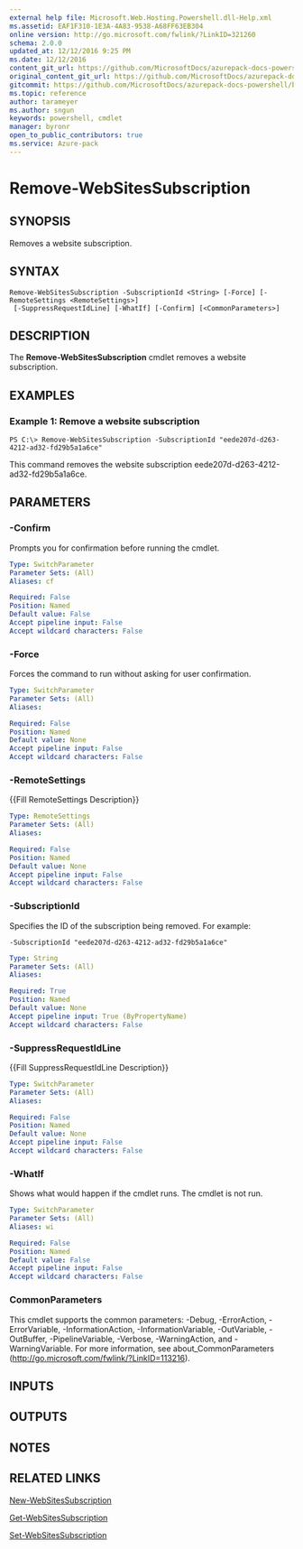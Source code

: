```yaml
---
external help file: Microsoft.Web.Hosting.Powershell.dll-Help.xml
ms.assetid: EAF1F310-1E3A-4A83-9538-A68FF63EB304
online version: http://go.microsoft.com/fwlink/?LinkID=321260
schema: 2.0.0
updated_at: 12/12/2016 9:25 PM
ms.date: 12/12/2016
content_git_url: https://github.com/MicrosoftDocs/azurepack-docs-powershell/blob/master/AzurePack-cmdlets/Websites/v1.0/Remove-WebSitesSubscription.md
original_content_git_url: https://github.com/MicrosoftDocs/azurepack-docs-powershell/blob/master/AzurePack-cmdlets/Websites/v1.0/Remove-WebSitesSubscription.md
gitcommit: https://github.com/MicrosoftDocs/azurepack-docs-powershell/blob/b83cde31c8e8df3140400b62cc6698cfc8f37a47/AzurePack-cmdlets/Websites/v1.0/Remove-WebSitesSubscription.md
ms.topic: reference
author: tarameyer
ms.author: sngun
keywords: powershell, cmdlet
manager: byronr
open_to_public_contributors: true
ms.service: Azure-pack
---
```


# Remove-WebSitesSubscription

## SYNOPSIS
Removes a website subscription.

## SYNTAX

```
Remove-WebSitesSubscription -SubscriptionId <String> [-Force] [-RemoteSettings <RemoteSettings>]
 [-SuppressRequestIdLine] [-WhatIf] [-Confirm] [<CommonParameters>]
```

## DESCRIPTION
The **Remove-WebSitesSubscription** cmdlet removes a website subscription.

## EXAMPLES

### Example 1: Remove a website subscription
```
PS C:\> Remove-WebSitesSubscription -SubscriptionId "eede207d-d263-4212-ad32-fd29b5a1a6ce"
```

This command removes the website subscription eede207d-d263-4212-ad32-fd29b5a1a6ce.

## PARAMETERS

### -Confirm
Prompts you for confirmation before running the cmdlet.

```yaml
Type: SwitchParameter
Parameter Sets: (All)
Aliases: cf

Required: False
Position: Named
Default value: False
Accept pipeline input: False
Accept wildcard characters: False
```

### -Force
Forces the command to run without asking for user confirmation.

```yaml
Type: SwitchParameter
Parameter Sets: (All)
Aliases: 

Required: False
Position: Named
Default value: None
Accept pipeline input: False
Accept wildcard characters: False
```

### -RemoteSettings
{{Fill RemoteSettings Description}}

```yaml
Type: RemoteSettings
Parameter Sets: (All)
Aliases: 

Required: False
Position: Named
Default value: None
Accept pipeline input: False
Accept wildcard characters: False
```

### -SubscriptionId
Specifies the ID of the subscription being removed.
For example:

`-SubscriptionId "eede207d-d263-4212-ad32-fd29b5a1a6ce"`

```yaml
Type: String
Parameter Sets: (All)
Aliases: 

Required: True
Position: Named
Default value: None
Accept pipeline input: True (ByPropertyName)
Accept wildcard characters: False
```

### -SuppressRequestIdLine
{{Fill SuppressRequestIdLine Description}}

```yaml
Type: SwitchParameter
Parameter Sets: (All)
Aliases: 

Required: False
Position: Named
Default value: None
Accept pipeline input: False
Accept wildcard characters: False
```

### -WhatIf
Shows what would happen if the cmdlet runs.
The cmdlet is not run.

```yaml
Type: SwitchParameter
Parameter Sets: (All)
Aliases: wi

Required: False
Position: Named
Default value: False
Accept pipeline input: False
Accept wildcard characters: False
```

### CommonParameters
This cmdlet supports the common parameters: -Debug, -ErrorAction, -ErrorVariable, -InformationAction, -InformationVariable, -OutVariable, -OutBuffer, -PipelineVariable, -Verbose, -WarningAction, and -WarningVariable. For more information, see about_CommonParameters (http://go.microsoft.com/fwlink/?LinkID=113216).

## INPUTS

## OUTPUTS

## NOTES

## RELATED LINKS

[New-WebSitesSubscription](xref:Websites/v1.0/New-WebSitesSubscription.md)

[Get-WebSitesSubscription](xref:Websites/v1.0/Get-WebSitesSubscription.md)

[Set-WebSitesSubscription](xref:Websites/v1.0/Set-WebSitesSubscription.md)


